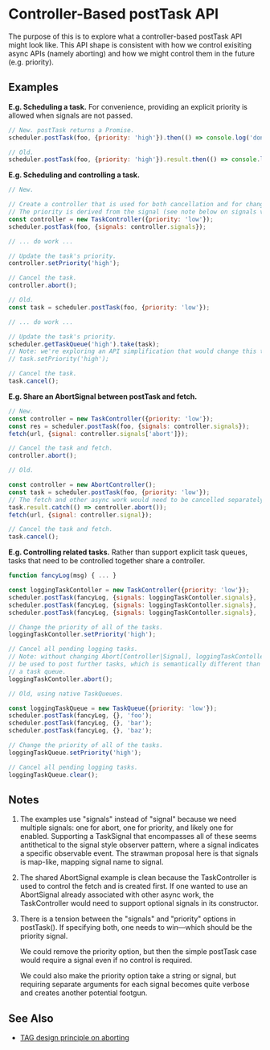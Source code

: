 # Controller-Based postTask API

The purpose of this is to explore what a controller-based postTask API might
look like. This API shape is consistent with how we control exisiting async
APIs (namely aborting) and how we might control them in the future (e.g.
priority).

## Examples

**E.g. Scheduling a task.**
For convenience, providing an explicit priority is allowed when signals are not
passed.

```javascript
// New. postTask returns a Promise.
scheduler.postTask(foo, {priority: 'high'}).then(() => console.log('done'));

// Old.
scheduler.postTask(foo, {priority: 'high'}).result.then(() => console.log('done'));
```

**E.g. Scheduling and controlling a task.**
```javascript
// New.

// Create a controller that is used for both cancellation and for changing priority.
// The priority is derived from the signal (see note below on signals vs. priority option).
const controller = new TaskController({priority: 'low'});
scheduler.postTask(foo, {signals: controller.signals});

// ... do work ...

// Update the task's priority.
controller.setPriority('high');

// Cancel the task.
controller.abort();

// Old.
const task = scheduler.postTask(foo, {priority: 'low'});

// ... do work ...

// Update the task's priority.
scheduler.getTaskQueue('high').take(task);
// Note: we're exploring an API simplification that would change this to
// task.setPriority('high');

// Cancel the task.
task.cancel();
```

**E.g. Share an AbortSignal between postTask and fetch.**
```javascript
// New.
const controller = new TaskController({priority: 'low'});
const res = scheduler.postTask(foo, {signals: controller.signals});
fetch(url, {signal: controller.signals['abort']});

// Cancel the task and fetch.
controller.abort();

// Old.

const controller = new AbortController();
const task = scheduler.postTask(foo, {priority: 'low'});
// The fetch and other async work would need to be cancelled separately.
task.result.catch(() => controller.abort());
fetch(url, {signal: controller.signal});

// Cancel the task and fetch.
task.cancel();

```

**E.g. Controlling related tasks.**
Rather than support explicit task queues, tasks that need to be controlled
together share a controller.
```javascript
function fancyLog(msg) { ... }

const loggingTaskContoller = new TaskController({priority: 'low'});
scheduler.postTask(fancyLog, {signals: loggingTaskContoller.signals}, 'foo');
scheduler.postTask(fancyLog, {signals: loggingTaskContoller.signals}, 'bar');
scheduler.postTask(fancyLog, {signals: loggingTaskContoller.signals}, 'baz');

// Change the priority of all of the tasks.
loggingTaskContoller.setPriority('high');

// Cancel all pending logging tasks.
// Note: without changing Abort[Controller|Signal], loggingTaskContoller cannot
// be used to post further tasks, which is semantically different than clearing
// a task queue.
loggingTaskContoller.abort();

// Old, using native TaskQueues.

const loggingTaskQueue = new TaskQueue({priority: 'low'});
scheduler.postTask(fancyLog, {}, 'foo');
scheduler.postTask(fancyLog, {}, 'bar');
scheduler.postTask(fancyLog, {}, 'baz');

// Change the priority of all of the tasks.
loggingTaskQueue.setPriority('high');

// Cancel all pending logging tasks.
loggingTaskQueue.clear();
```

## Notes

1. The examples use "signals" instead of "signal" because we need multiple
   signals: one for abort, one for priority, and likely one for enabled.
   Supporting a TaskSignal that encompasses all of these seems antithetical to
   the signal style observer pattern, where a signal indicates a specific
   observable event. The strawman proposal here is that signals is map-like,
   mapping signal name to signal.

2. The shared AbortSignal example is clean because the TaskController is used
   to control the fetch and is created first. If one wanted to use an AbortSignal
   already associated with other async work, the TaskController would need to
   support optional signals in its constructor.

3. There is a tension between the "signals" and "priority" options in postTask().
   If specifying both, one needs to win&mdash;which should be the priority signal.

   We could remove the priority option, but then the simple postTask case would
   require a signal even if no control is required.

   We could also make the priority option take a string or signal, but requiring
   separate arguments for each signal becomes quite verbose and creates another
   potential footgun.

## See Also

* [TAG design principle on aborting](https://w3ctag.github.io/design-principles/#aborting)
